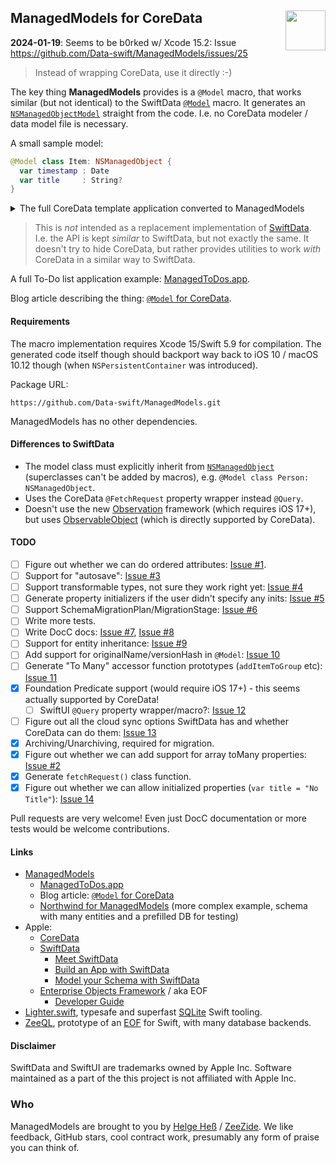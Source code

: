 <h2>ManagedModels for CoreData
  <img src="https://zeezide.com/img/managedmodels/ManagedModels128.png"
       align="right" width="64" height="64" />
</h2>

**2024-01-19**: Seems to be b0rked w/ Xcode 15.2: Issue https://github.com/Data-swift/ManagedModels/issues/25

> Instead of wrapping CoreData, use it directly :-)

The key thing **ManagedModels** provides is a `@Model` macro, 
that works similar (but not identical) to the SwiftData
[`@Model`](https://developer.apple.com/documentation/swiftdata/model())
macro.
It generates an
[`NSManagedObjectModel`](https://developer.apple.com/documentation/coredata/nsmanagedobjectmodel)
straight from the code. I.e. no CoreData modeler / data model file is necessary.

A small sample model:
```swift
@Model class Item: NSManagedObject {
  var timestamp : Date
  var title     : String?
}
```

<details>
<summary>The full CoreData template application converted to ManagedModels</summary><br/>

```swift
import SwiftUI
import ManagedModels

@Model class Item: NSManagedObject {
  var timestamp : Date
}

struct ContentView: View {

  @Environment(\.modelContext) private var viewContext
  
  @FetchRequest(sort: \.timestamp, animation: .default)
  private var items: FetchedResults<Item>
  
  var body: some View {
    NavigationView {
      List {
        ForEach(items) { item in
          NavigationLink {
            Text("Item at \(item.timestamp!, format: .dateTime)")
          } label: {
            Text("\(item.timestamp!, format: .dateTime)")
          }
        }
        .onDelete(perform: deleteItems)
      }
      .toolbar {
        ToolbarItem(placement: .navigationBarTrailing) {
          EditButton()
        }
        ToolbarItem {
          Button(action: addItem) {
            Label("Add Item", systemImage: "plus")
          }
        }
      }
      Text("Select an item")
    }
  }
  
  private func addItem() {
    withAnimation {
      let newItem = Item(context: viewContext)
      newItem.timestamp = Date()
      try! viewContext.save()
    }
  }
  
  private func deleteItems(offsets: IndexSet) {
    withAnimation {
      offsets.map { items[$0] }.forEach(viewContext.delete)
      try! viewContext.save()
    }
  }
}

#Preview {
  ContentView()
    .modelContainer(for: Item.self, inMemory: true)
}
```

</details>


> This is *not* intended as a replacement implementation of
> [SwiftData](https://developer.apple.com/documentation/swiftdata).
> I.e. the API is kept _similar_ to SwiftData, but not exactly the same.
> It doesn't try to hide CoreData, but rather provides utilities to work *with*
> CoreData in a similar way to SwiftData.

A full To-Do list application example:
[ManagedToDos.app](https://github.com/Data-swift/ManagedToDosApp).

Blog article describing the thing: [`@Model` for CoreData](https://www.alwaysrightinstitute.com/managedmodels/).

#### Requirements

The macro implementation requires Xcode 15/Swift 5.9 for compilation.
The generated code itself though should backport way back to 
iOS 10 / macOS 10.12 though (when `NSPersistentContainer` was introduced).

Package URL:
```
https://github.com/Data-swift/ManagedModels.git
```

ManagedModels has no other dependencies.


#### Differences to SwiftData

- The model class must explicitly inherit from
  [`NSManagedObject`](https://developer.apple.com/documentation/coredata/nsmanagedobject)
  (superclasses can't be added by macros), 
  e.g. `@Model class Person: NSManagedObject`.
- Uses the CoreData `@FetchRequest` property wrapper instead `@Query`.
- Doesn't use the new 
  [Observation](https://developer.apple.com/documentation/observation) 
  framework (which requires iOS 17+), but uses 
  [ObservableObject](https://developer.apple.com/documentation/combine/observableobject)
  (which is directly supported by CoreData).


#### TODO

- [ ] Figure out whether we can do ordered attributes: [Issue #1](https://github.com/Data-swift/ManagedModels/issues/1).
- [ ] Support for "autosave": [Issue #3](https://github.com/Data-swift/ManagedModels/issues/3)
- [ ] Support transformable types, not sure they work right yet: [Issue #4](https://github.com/Data-swift/ManagedModels/issues/4)
- [ ] Generate property initializers if the user didn't specify any inits: [Issue #5](https://github.com/Data-swift/ManagedModels/issues/5)
- [ ] Support SchemaMigrationPlan/MigrationStage: [Issue #6](https://github.com/Data-swift/ManagedModels/issues/6)
- [ ] Write more tests.
- [ ] Write DocC docs: [Issue #7](https://github.com/Data-swift/ManagedModels/issues/7), [Issue #8](https://github.com/Data-swift/ManagedModels/issues/8)
- [ ] Support for entity inheritance: [Issue #9](https://github.com/Data-swift/ManagedModels/issues/9)
- [ ] Add support for originalName/versionHash in `@Model`: [Issue 10](https://github.com/Data-swift/ManagedModels/issues/10)
- [ ] Generate "To Many" accessor function prototypes (`addItemToGroup` etc): [Issue 11](https://github.com/Data-swift/ManagedModels/issues/11)
- [x] Foundation Predicate support (would require iOS 17+) - this seems actually supported by CoreData!
  - [ ] SwiftUI `@Query` property wrapper/macro?: [Issue 12](https://github.com/Data-swift/ManagedModels/issues/12)
- [ ] Figure out all the cloud sync options SwiftData has and whether CoreData
      can do them: [Issue 13](https://github.com/Data-swift/ManagedModels/issues/13)
- [x] Archiving/Unarchiving, required for migration.
- [x] Figure out whether we can add support for array toMany properties: [Issue #2](https://github.com/Data-swift/ManagedModels/issues/2)
- [x] Generate `fetchRequest()` class function.
- [x] Figure out whether we can allow initialized properties 
      (`var title = "No Title"`): [Issue 14](https://github.com/Data-swift/ManagedModels/issues/14)

Pull requests are very welcome!
Even just DocC documentation or more tests would be welcome contributions.


#### Links

- [ManagedModels](https://github.com/Data-swift/ManagedModels/)
  - [ManagedToDos.app](https://github.com/Data-swift/ManagedToDosApp)
  - Blog article: [`@Model` for CoreData](https://www.alwaysrightinstitute.com/managedmodels/)
  - [Northwind for ManagedModels](https://github.com/Northwind-swift/NorthwindManagedModels) 
    (more complex example, schema with many entities and a prefilled DB for
     testing)
- Apple:
  - [CoreData](https://developer.apple.com/documentation/coredata)
  - [SwiftData](https://developer.apple.com/documentation/swiftdata)
    - [Meet SwiftData](https://developer.apple.com/videos/play/wwdc2023/10187)
    - [Build an App with SwiftData](https://developer.apple.com/videos/play/wwdc2023/10154)
    - [Model your Schema with SwiftData](https://developer.apple.com/videos/play/wwdc2023/10195)
  - [Enterprise Objects Framework](https://en.wikipedia.org/wiki/Enterprise_Objects_Framework) / aka EOF
    - [Developer Guide](https://developer.apple.com/library/archive/documentation/LegacyTechnologies/WebObjects/WebObjects_4.5/System/Documentation/Developer/EnterpriseObjects/DevGuide/EOFDevGuide.pdf)
- [Lighter.swift](https://github.com/Lighter-swift), typesafe and superfast 
  [SQLite](https://www.sqlite.org) Swift tooling.
- [ZeeQL](http://zeeql.io), prototype of an 
  [EOF](https://en.wikipedia.org/wiki/Enterprise_Objects_Framework) for Swift,
  with many database backends.


#### Disclaimer

SwiftData and SwiftUI are trademarks owned by Apple Inc. Software maintained as 
a part of the this project is not affiliated with Apple Inc.


### Who

ManagedModels are brought to you by
[Helge Heß](https://github.com/helje5/) / [ZeeZide](https://zeezide.de).
We like feedback, GitHub stars, cool contract work, 
presumably any form of praise you can think of.
